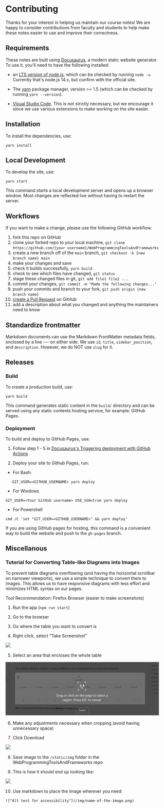 # Contributing

Thanks for your interest in helping us maintain our course notes! We are happy to consider contributions from faculty and students to help make these notes easier to use and improve their correctness.

## Requirements

These notes are built using [Docusaurus](https://docusaurus.io/), a modern static website generator. To use it, you'll need to have the following installed:

- an [LTS version of node.js](https://nodejs.org/en/), which can be checked by running `node -v`. Currently that's node.js 14.x, but confirm with the official site.

- The [yarn](https://classic.yarnpkg.com/en/docs/install#mac-stable) package manager, version >= 1.5 (which can be checked by running `yarn --version`).

- [Visual Studio Code](https://code.visualstudio.com/). This is not strictly necessary, but we encourage it since we use various extensions to make working on the site easier.

## Installation

To install the dependencies, use:

```console
yarn install
```

## Local Development

To develop the site, use:

```console
yarn start
```

This command starts a local development server and opens up a browser window. Most changes are reflected live without having to restart the server.

## Workflows

If you want to make a change, please use the following GitHub workflow:

1. fork this repo on GitHub
1. clone your forked repo to your local machine, `git clone https://github.com/{your username}/WebProgrammingToolsAndFrameworks`
1. create a new branch off of the `main` branch, `git checkout -b {new branch name} main`
1. make your changes and save
1. check it builds successfully, `yarn build`
1. check to see which files have changed, `git status`
1. stage these changed files in git, `git add file1 file2 ...`
1. commit your changes, `git commit -m "Made the following changes..."`
1. push your commits and branch to your fork, `git push origin {new branch name}`
1. [create a Pull Request](https://docs.github.com/en/github/collaborating-with-pull-requests/proposing-changes-to-your-work-with-pull-requests/creating-a-pull-request) on GitHub
1. add a description about what you changed and anything the maintainers need to know

## Standardize frontmatter

Markdown documents can use the Markdown FrontMatter metadata fields, enclosed by a line --- on either side. We use `id`, `title`, `sidebar_position`, and `description`. However, we do NOT use `slug` for it.

## Releases

### Build

To create a production build, use:

```console
yarn build
```

This command generates static content in the `build/` directory and can be served using any static contents hosting service, for example: GitHub Pages.

### Deployment

To build and deploy to GitHub Pages, use:

1. Follow step 1 - 5 in [Docusaurus's Triggering deployment with GitHub Actions](https://docusaurus.io/docs/deployment)

2. Deploy your site to Github Pages, run:

- For Bash:

```console
   GIT_USER=<GITHUB_USERNAME> yarn deploy
```

- For Windows

```console
GIT_USER=<Your GitHub username> USE_SSH=true yarn deploy
```

- For Powershell

```console
cmd /C 'set "GIT_USER=<GITHUB_USERNAME>" && yarn deploy'
```

If you are using GitHub pages for hosting, this command is a convenient way to build the website and push to the `gh-pages` branch.

## Miscellanous

### Tutorial for Converting Table-like Diagrams into Images

To prevent table diagrams overflowing (and having the horizontal scrollbar on narrower viewports),
we use a simple technique to convert them to images. This allows us to have responsive diagrams
with less effort and minimizes HTML syntax on our pages.

Tool Recommendation: Firefox Browser (easier to make screenshots)

1. Run the app (`npm run start`)

2. Go to the browser

3. Go where the table you want to convert is

4. Right click, select "Take Screenshot"

![](static/img/take-screenshot.png)

5. Select an area that encloses the whole table

![](static/img/click-to-select-region.png)

6. Make any adjustments necessary when cropping (avoid having unnecessary space)

7. Click Download

![](static/img/download-selected-region.png)

8. Save image to the `/static/img` folder in the WebProgrammingToolsAndFrameworks repo

9. This is how it should end up looking like:

![](static/img/result-of-converted-table.png)

10. Use markdown to place the image wherever you need:

```
!["Alt test for accessibility"](/img/name-of-the-image.png)
```
